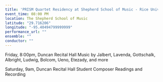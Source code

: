 ```yaml
---
title: 'PRISM Quartet Residency at Shepherd School of Music - Rice University'
event_time: 08:00 PM
location: The Shepherd School of Music
latitude: "29.716206"
longitude: "-95.40494799999999"
performance_url: ""
ensemble: ""
conductor: ""
---
```

Friday, 8:00pm, Duncan Recital Hall
Music by Jalbert, Lavenda, Gottschalk, Albright, Ludwig, Bolcom, Ueno, Etezady, and more

Saturday, 9am, Duncan Recital Hall
Student Composer Readings and Recording